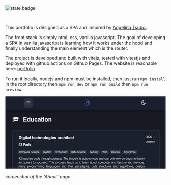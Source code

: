 <p>
  <img align=center alt="state badge" src="https://github.com/Jibus22/Jibus22.github.io/actions/workflows/deployment.yml/badge.svg?branch=main" />
</p>
<br/>

This portfolio is designed as a SPA and inspired by [Angelina Tsuboi](https://github.com/ANG13T).

The front stack is simply html, css, vanilla javascript. The goal of developing a SPA in vanilla javascript is learning how it works under the hood and finally understanding the main element which is the router.

The project is developed and built with vitejs, tested with vitestjs and deployed with github actions on Github Pages.
The website is reachable here: [portfolio](https://jibus22.github.io/).

To run it locally, nodejs and npm must be installed, then just run `npm install` in the root directory then `npm run dev` or `npm run build` then `npm run preview`.

<img src="./_resources/screenshot.png" alt="screenshot.png" width="540" height="228">

_screenshot of the 'About' page_
